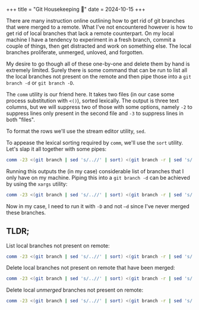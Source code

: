 +++
title = "Git Housekeeping 🧹"
date = 2024-10-15
+++

There are many instruction online outlining how to get rid of git branches that were merged to a remote. What I've not encountered however is how to get rid of local branches that lack a remote counterpart. On my local machine I have a tendency to experiment in a fresh branch, commit a couple of things, then get distracted and work on something else. The local branches proliferate, unmerged, unloved, and forgotten. 

My desire to go though all of these one-by-one and delete them by hand is extremely limited. Surely there is some command that can be run to list all the local branches not present on the remote and then pipe those into a `git branch -d` or `git branch -D`.

The `comm` utility is our friend here. It takes two files (in our case some process substitution with `<()`), sorted lexically. The output is three text columns, but we will suppress two of those with some options, namely `-2` to suppress lines only present in the second file and `-3` to suppress lines in both "files".

To format the rows we'll use the stream editor utility, `sed`. 

To appease the lexical sorting required by `comm`, we'll use the `sort` utility. Let's slap it all together with some pipes:
```sh
comm -23 <(git branch | sed 's/..//' | sort) <(git branch -r | sed 's/..//' | sed 's/origin\///' | sort)
```
Running this outputs the (in my case) considerable list of branches that I only have on my machine. Piping this into a `git branch -d` can be achieved by using the `xargs` utility:
```sh
comm -23 <(git branch | sed 's/..//' | sort) <(git branch -r | sed 's/..//' | sed 's/origin\///' | sort) | xargs -n 1 git branch -d
```
Now in my case, I need to run it with `-D` and not `—d` since I've never merged these branches. 
## TLDR;
List local branches not present on remote:
```sh
comm -23 <(git branch | sed 's/..//' | sort) <(git branch -r | sed 's/..//' | sed 's/origin\///' | sort)
```
Delete local branches not present on remote that have been merged:
```sh
comm -23 <(git branch | sed 's/..//' | sort) <(git branch -r | sed 's/..//' | sed 's/origin\///' | sort) | xargs -n 1 git branch -d
```
Delete local *unmerged* branches not present on remote:
```sh
comm -23 <(git branch | sed 's/..//' | sort) <(git branch -r | sed 's/..//' | sed 's/origin\///' | sort) | xargs -n 1 git branch -D
```